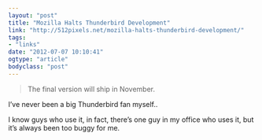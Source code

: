 ```yaml
---
layout: "post"
title: "Mozilla Halts Thunderbird Development"
link: "http://512pixels.net/mozilla-halts-thunderbird-development/"
tags: 
- "links"
date: "2012-07-07 10:10:41"
ogtype: "article"
bodyclass: "post"
---
```


> The final version will ship in November.

I’ve never been a big Thunderbird fan myself..

I know guys who use it, in fact, there’s one guy in my office who uses it, but it’s always been too buggy for me.